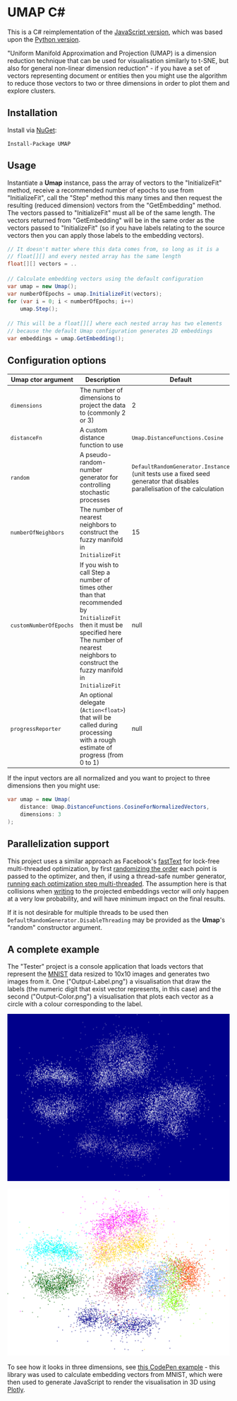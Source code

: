 # UMAP C#

This is a C# reimplementation of the [JavaScript version](https://github.com/PAIR-code/umap-js), which was based upon the [Python version](https://github.com/lmcinnes/umap).

"Uniform Manifold Approximation and Projection (UMAP) is a dimension reduction technique that can be used for visualisation similarly to t-SNE, but also for general non-linear dimension reduction" - if you have a set of vectors representing document or entities then you might use the algorithm to reduce those vectors to two or three dimensions in order to plot them and explore clusters.

## Installation

Install via [NuGet](https://www.nuget.org/packages/UMAP):

```
Install-Package UMAP
```

## Usage

Instantiate a **Umap** instance, pass the array of vectors to the "InitializeFit" method, receive a recommended number of epochs to use from "InitializeFit", call the "Step" method this many times and then request the resulting (reduced dimension) vectors from the "GetEmbedding" method. The vectors passed to "InitializeFit" must all be of the same length. The vectors returned from "GetEmbedding" will be in the same order as the vectors passed to "InitializeFit" (so if you have labels relating to the source vectors then you can apply those labels to the embedding vectors).

```csharp
// It doesn't matter where this data comes from, so long as it is a
// float[][] and every nested array has the same length
float[][] vectors = ..

// Calculate embedding vectors using the default configuration
var umap = new Umap();
var numberOfEpochs = umap.InitializeFit(vectors);
for (var i = 0; i < numberOfEpochs; i++)
	umap.Step();

// This will be a float[][] where each nested array has two elements
// because the default Umap configuration generates 2D embeddings
var embeddings = umap.GetEmbedding();
```

## Configuration options

| Umap ctor argument | Description | Default |
| - | - | - |
| `dimensions` | The number of dimensions to project the data to (commonly 2 or 3) | 2 
| `distanceFn` | A custom distance function to use | `Umap.DistanceFunctions.Cosine` |
| `random` | A pseudo-random-number generator for controlling stochastic processes | `DefaultRandomGenerator.Instance` (unit tests use a fixed seed generator that disables parallelisation of the calculation |
| `numberOfNeighbors` | The number of nearest neighbors to construct the fuzzy manifold in `InitializeFit` | 15 |
| `customNumberOfEpochs` | If you wish to call Step a number of times other than that recommended by `InitializeFit` then it must be specified here The number of nearest neighbors to construct the fuzzy manifold in `InitializeFit` | null |
| `progressReporter` | An optional delegate (`Action<float>`) that will be called during processing with a rough estimate of progress (from 0 to 1) | null |

If the input vectors are all normalized and you want to project to three dimensions then you might use:

```csharp
var umap = new Umap(
	distance: Umap.DistanceFunctions.CosineForNormalizedVectors,
	dimensions: 3
);
```
## Parallelization support

This project uses a similar approach as Facebook's [fastText](https://github.com/facebookresearch/fastText) for lock-free multi-threaded optimization, by first [randomizing the order](https://github.com/curiosity-ai/umap-csharp/blob/ac636d76110f7cf8946976174c01a5609e0601eb/UMAP/Umap.cs#L291) each point is passed to the optimizer, and then, if using a thread-safe number generator, [running each optimization step multi-threaded](https://github.com/curiosity-ai/umap-csharp/blob/ac636d76110f7cf8946976174c01a5609e0601eb/UMAP/Umap.cs#L403). The assumption here is that collisions when [writing](https://github.com/curiosity-ai/umap-csharp/blob/ac636d76110f7cf8946976174c01a5609e0601eb/UMAP/Umap.cs#L424) to the projected embeddings vector will only happen at a very low probability, and will have minimum impact on the final results.

If it is not desirable for multiple threads to be used then `DefaultRandomGenerator.DisableThreading` may be provided as the **Umap**'s "random" constructor argument.

## A complete example

The "Tester" project is a console application that loads vectors that represent the [MNIST](http://yann.lecun.com/exdb/mnist/) data resized to 10x10 images and generates two images from it. One ("Output-Label.png") a visualisation that draw the labels (the numeric digit that exist vector represents, in this case) and the second ("Output-Color.png") a visualisation that plots each vector as a circle with a colour corresponding to the label.

![Text-labelled output](Output-Label.png)

![Color-labelled output](Output-Color.png)

To see how it looks in three dimensions, see [this CodePen example](https://codepen.io/anon/pen/XLamda) - this library was used to calculate embedding vectors from MNIST, which were then used to generate JavaScript to render the visualisation in 3D using [Plotly](https://plot.ly/javascript/).
